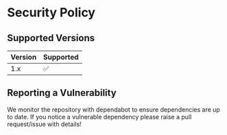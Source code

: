 # Security Policy

## Supported Versions

| Version | Supported          |
| ------- | ------------------ |
| 1.x   | :white_check_mark: |

## Reporting a Vulnerability

We monitor the repository with dependabot to ensure dependencies are up to date. If you notice a vulnerable dependency please raise a pull request/issue with details!
